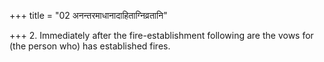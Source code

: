+++
title = "02 अनन्तरमाधानादाहिताग्निव्रतानि"

+++
2. Immediately after the fire-establishment following are the vows for (the person who) has established fires.
